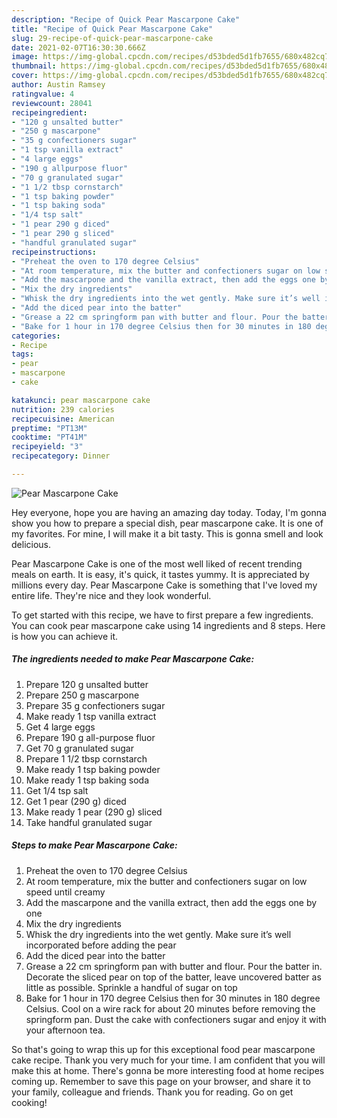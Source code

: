 ```yaml
---
description: "Recipe of Quick Pear Mascarpone Cake"
title: "Recipe of Quick Pear Mascarpone Cake"
slug: 29-recipe-of-quick-pear-mascarpone-cake
date: 2021-02-07T16:30:30.666Z
image: https://img-global.cpcdn.com/recipes/d53bded5d1fb7655/680x482cq70/pear-mascarpone-cake-recipe-main-photo.jpg
thumbnail: https://img-global.cpcdn.com/recipes/d53bded5d1fb7655/680x482cq70/pear-mascarpone-cake-recipe-main-photo.jpg
cover: https://img-global.cpcdn.com/recipes/d53bded5d1fb7655/680x482cq70/pear-mascarpone-cake-recipe-main-photo.jpg
author: Austin Ramsey
ratingvalue: 4
reviewcount: 28041
recipeingredient:
- "120 g unsalted butter"
- "250 g mascarpone"
- "35 g confectioners sugar"
- "1 tsp vanilla extract"
- "4 large eggs"
- "190 g allpurpose fluor"
- "70 g granulated sugar"
- "1 1/2 tbsp cornstarch"
- "1 tsp baking powder"
- "1 tsp baking soda"
- "1/4 tsp salt"
- "1 pear 290 g diced"
- "1 pear 290 g sliced"
- "handful granulated sugar"
recipeinstructions:
- "Preheat the oven to 170 degree Celsius"
- "At room temperature, mix the butter and confectioners sugar on low speed until creamy"
- "Add the mascarpone and the vanilla extract, then add the eggs one by one"
- "Mix the dry ingredients"
- "Whisk the dry ingredients into the wet gently. Make sure it’s well incorporated before adding the pear"
- "Add the diced pear into the batter"
- "Grease a 22 cm springform pan with butter and flour. Pour the batter in. Decorate the sliced pear on top of the batter, leave uncovered batter as little as possible. Sprinkle a handful of sugar on top"
- "Bake for 1 hour in 170 degree Celsius then for 30 minutes in 180 degree Celsius. Cool on a wire rack for about 20 minutes before removing the springform pan. Dust the cake with confectioners sugar and enjoy it with your afternoon tea."
categories:
- Recipe
tags:
- pear
- mascarpone
- cake

katakunci: pear mascarpone cake 
nutrition: 239 calories
recipecuisine: American
preptime: "PT13M"
cooktime: "PT41M"
recipeyield: "3"
recipecategory: Dinner

---
```



![Pear Mascarpone Cake](https://img-global.cpcdn.com/recipes/d53bded5d1fb7655/680x482cq70/pear-mascarpone-cake-recipe-main-photo.jpg)

Hey everyone, hope you are having an amazing day today. Today, I'm gonna show you how to prepare a special dish, pear mascarpone cake. It is one of my favorites. For mine, I will make it a bit tasty. This is gonna smell and look delicious.



Pear Mascarpone Cake is one of the most well liked of recent trending meals on earth. It is easy, it's quick, it tastes yummy. It is appreciated by millions every day. Pear Mascarpone Cake is something that I've loved my entire life. They're nice and they look wonderful.


To get started with this recipe, we have to first prepare a few ingredients. You can cook pear mascarpone cake using 14 ingredients and 8 steps. Here is how you can achieve it.

<!--inarticleads1-->

##### The ingredients needed to make Pear Mascarpone Cake:

1. Prepare 120 g unsalted butter
1. Prepare 250 g mascarpone
1. Prepare 35 g confectioners sugar
1. Make ready 1 tsp vanilla extract
1. Get 4 large eggs
1. Prepare 190 g all-purpose fluor
1. Get 70 g granulated sugar
1. Prepare 1 1/2 tbsp cornstarch
1. Make ready 1 tsp baking powder
1. Make ready 1 tsp baking soda
1. Get 1/4 tsp salt
1. Get 1 pear (290 g) diced
1. Make ready 1 pear (290 g) sliced
1. Take handful granulated sugar




<!--inarticleads2-->

##### Steps to make Pear Mascarpone Cake:

1. Preheat the oven to 170 degree Celsius
1. At room temperature, mix the butter and confectioners sugar on low speed until creamy
1. Add the mascarpone and the vanilla extract, then add the eggs one by one
1. Mix the dry ingredients
1. Whisk the dry ingredients into the wet gently. Make sure it’s well incorporated before adding the pear
1. Add the diced pear into the batter
1. Grease a 22 cm springform pan with butter and flour. Pour the batter in. Decorate the sliced pear on top of the batter, leave uncovered batter as little as possible. Sprinkle a handful of sugar on top
1. Bake for 1 hour in 170 degree Celsius then for 30 minutes in 180 degree Celsius. Cool on a wire rack for about 20 minutes before removing the springform pan. Dust the cake with confectioners sugar and enjoy it with your afternoon tea.




So that's going to wrap this up for this exceptional food pear mascarpone cake recipe. Thank you very much for your time. I am confident that you will make this at home. There's gonna be more interesting food at home recipes coming up. Remember to save this page on your browser, and share it to your family, colleague and friends. Thank you for reading. Go on get cooking!
